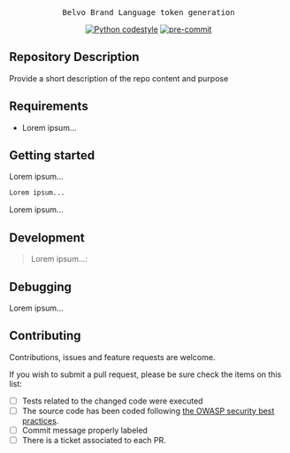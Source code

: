 <pre align="center">
Belvo Brand Language token generation
</pre>

<p align="center">
    <a href="https://github.com/psf/black"><img alt="Python codestyle" src="https://img.shields.io/badge/code%20style-black-000000.svg?style=for-the-badge"></a>
    <a href="https://github.com/pre-commit/pre-commit"><img src="https://img.shields.io/badge/pre--commit-enabled-brightgreen?logo=pre-commit&logoColor=white&style=for-the-badge" alt="pre-commit" style="max-width:100%;"></a>
</p>


## Repository Description
Provide a short description of the repo content and purpose

## Requirements
* Lorem ipsum...

## Getting started
Lorem ipsum...
```bash
Lorem ipsum...
```

Lorem ipsum...


## Development
> Lorem ipsum...:


## Debugging
Lorem ipsum...


## Contributing
Contributions, issues and feature requests are welcome.

If you wish to submit a pull request, please be sure check the items on this list:
- [ ] Tests related to the changed code were executed
- [ ] The source code has been coded following [the OWASP security best practices](https://owasp.org/www-pdf-archive/OWASP_SCP_Quick_Reference_Guide_v2.pdf).
- [ ] Commit message properly labeled
- [ ] There is a ticket associated to each PR.
